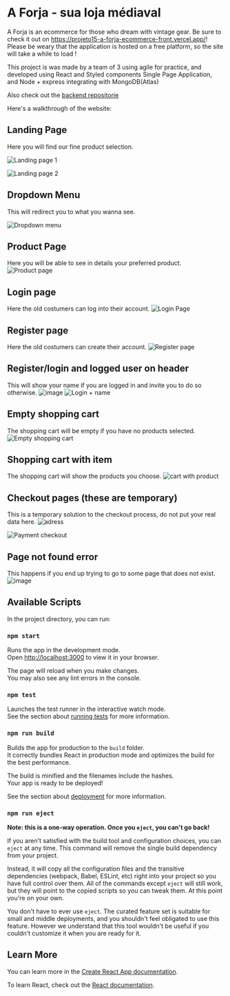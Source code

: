 # A Forja - sua loja médiaval

A Forja is an ecommerce for those who dream with vintage gear. Be sure to check it out on https://projeto15-a-forja-ecommerce-front.vercel.app/! 
Please be weary that the application is hosted on a free platform, so the site will take a while to load !

This project is was made by a team of 3 using agile for practice, and developed using React and Styled components Single Page Application, and Node + express integrating with MongoDB(Atlas)

Also check out the [backend repositorie](https://github.com/TeuPremium/projeto15-a-forja-ecommerce-back)

Here's a walkthrough of the website:

## Landing Page
Here you will find our fine product selection.

![Landing page 1](https://github.com/oigorholanda/projeto15-a-forja-ecommerce-front/assets/50275359/e90896ff-317f-4213-bc23-e828c43a2586)

![Landing page 2](https://github.com/oigorholanda/projeto15-a-forja-ecommerce-front/assets/50275359/63569db7-1bf9-4287-8710-085000ab5663)

## Dropdown Menu
This will redirect you to what you wanna see. 

![Dropdown menu](https://github.com/oigorholanda/projeto15-a-forja-ecommerce-front/assets/50275359/a146d4e9-cc28-480a-8da6-afc806724186)

## Product Page
Here you will be able to see in details your preferred product.
![Product page](https://github.com/oigorholanda/projeto15-a-forja-ecommerce-front/assets/50275359/1d226c65-dff1-49c2-8654-a4b406cf6b28)


## Login page
Here the old costumers can log into their account.
![Login Page](https://github.com/oigorholanda/projeto15-a-forja-ecommerce-front/assets/50275359/3580f90c-1170-440e-ba6f-28cc765ffa4e)

## Register page
Here the old costumers can create their account.
![Register page](https://github.com/oigorholanda/projeto15-a-forja-ecommerce-front/assets/50275359/341de114-e69d-49c7-a220-e069644b2fd0)

## Register/login and logged user on header
This will show your name if you are logged in and invite you to do so otherwise.
![image](https://github.com/oigorholanda/projeto15-a-forja-ecommerce-front/assets/50275359/dae5d5d3-ce97-4875-9acf-741e3aca5af5) ![Login + name](https://github.com/oigorholanda/projeto15-a-forja-ecommerce-front/assets/50275359/bb419c85-a3eb-4db1-9069-e3f0036abe42)


## Empty shopping cart
The shopping cart will be empty if you have no products selected.
![Empty shopping cart](https://github.com/oigorholanda/projeto15-a-forja-ecommerce-front/assets/50275359/c3992e5a-32da-4c2e-8a0e-4cced346d798)

## Shopping cart with item
The shopping cart will show the products you choose.
![cart with product](https://github.com/oigorholanda/projeto15-a-forja-ecommerce-front/assets/50275359/44f885f5-cd97-49ad-b88f-f6f4362c865c)

## Checkout pages (these are temporary)
This is a temporary solution to the checkout process, do not put your real data here.
![adress](https://github.com/oigorholanda/projeto15-a-forja-ecommerce-front/assets/50275359/019c0ead-5c65-47f4-a5b5-b8ee7a8d0853)

![Payment checkout](https://github.com/oigorholanda/projeto15-a-forja-ecommerce-front/assets/50275359/4ef9c30f-8a74-41b7-9f7e-b5fa8cd0d174)


## Page not found error
This happens if you end up trying to go to some page that does not exist. 
![image](https://github.com/oigorholanda/projeto15-a-forja-ecommerce-front/assets/50275359/bf81239c-52f4-4967-a612-81c06252ccc2)




## Available Scripts

In the project directory, you can run:

### `npm start`

Runs the app in the development mode.\
Open [http://localhost:3000](http://localhost:3000) to view it in your browser.

The page will reload when you make changes.\
You may also see any lint errors in the console.

### `npm test`

Launches the test runner in the interactive watch mode.\
See the section about [running tests](https://facebook.github.io/create-react-app/docs/running-tests) for more information.

### `npm run build`

Builds the app for production to the `build` folder.\
It correctly bundles React in production mode and optimizes the build for the best performance.

The build is minified and the filenames include the hashes.\
Your app is ready to be deployed!

See the section about [deployment](https://facebook.github.io/create-react-app/docs/deployment) for more information.

### `npm run eject`

**Note: this is a one-way operation. Once you `eject`, you can't go back!**

If you aren't satisfied with the build tool and configuration choices, you can `eject` at any time. This command will remove the single build dependency from your project.

Instead, it will copy all the configuration files and the transitive dependencies (webpack, Babel, ESLint, etc) right into your project so you have full control over them. All of the commands except `eject` will still work, but they will point to the copied scripts so you can tweak them. At this point you're on your own.

You don't have to ever use `eject`. The curated feature set is suitable for small and middle deployments, and you shouldn't feel obligated to use this feature. However we understand that this tool wouldn't be useful if you couldn't customize it when you are ready for it.

## Learn More

You can learn more in the [Create React App documentation](https://facebook.github.io/create-react-app/docs/getting-started).

To learn React, check out the [React documentation](https://reactjs.org/).
